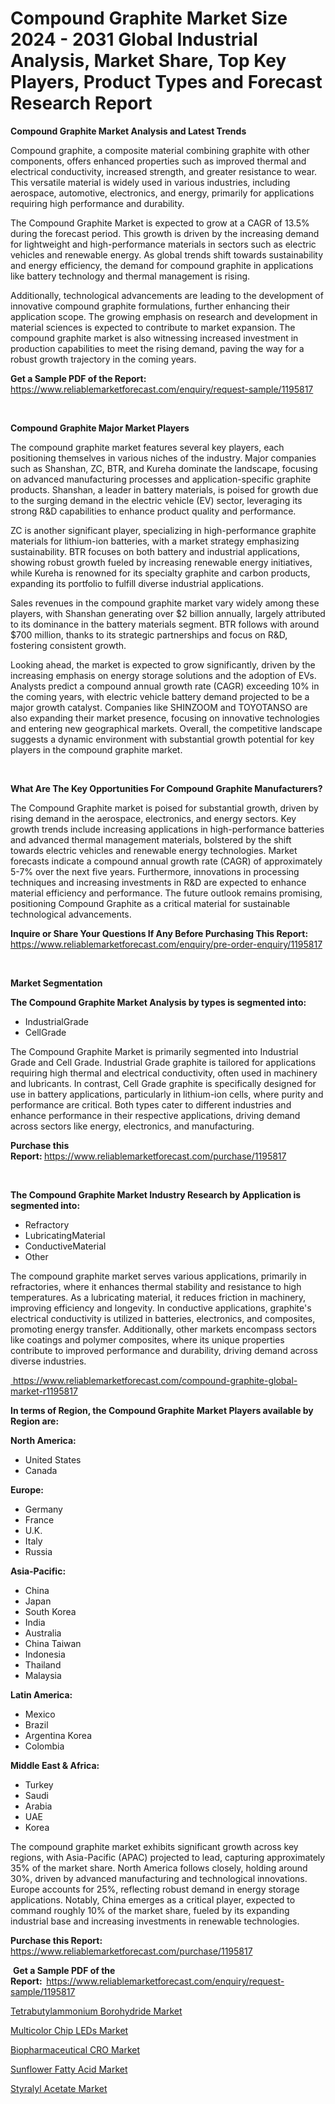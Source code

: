 <p><h1>Compound Graphite Market Size 2024 - 2031 Global Industrial Analysis, Market Share, Top Key Players, Product Types and Forecast Research Report</h1></p><p><strong>Compound Graphite Market Analysis and Latest Trends</strong></p>
<p><p>Compound graphite, a composite material combining graphite with other components, offers enhanced properties such as improved thermal and electrical conductivity, increased strength, and greater resistance to wear. This versatile material is widely used in various industries, including aerospace, automotive, electronics, and energy, primarily for applications requiring high performance and durability.</p><p>The Compound Graphite Market is expected to grow at a CAGR of 13.5% during the forecast period. This growth is driven by the increasing demand for lightweight and high-performance materials in sectors such as electric vehicles and renewable energy. As global trends shift towards sustainability and energy efficiency, the demand for compound graphite in applications like battery technology and thermal management is rising.</p><p>Additionally, technological advancements are leading to the development of innovative compound graphite formulations, further enhancing their application scope. The growing emphasis on research and development in material sciences is expected to contribute to market expansion. The compound graphite market is also witnessing increased investment in production capabilities to meet the rising demand, paving the way for a robust growth trajectory in the coming years.</p></p>
<p><strong>Get a Sample PDF of the Report:&nbsp;</strong> <a href="https://www.reliablemarketforecast.com/enquiry/request-sample/1195817?utm_campaign=1743&utm_medium=2&utm_source=Github&utm_content=ia&utm_term=06122024&utm_id=compound-graphite">https://www.reliablemarketforecast.com/enquiry/request-sample/1195817</a></p>
<p>&nbsp;</p>
<p><strong>Compound Graphite Major Market Players</strong></p>
<p><p>The compound graphite market features several key players, each positioning themselves in various niches of the industry. Major companies such as Shanshan, ZC, BTR, and Kureha dominate the landscape, focusing on advanced manufacturing processes and application-specific graphite products. Shanshan, a leader in battery materials, is poised for growth due to the surging demand in the electric vehicle (EV) sector, leveraging its strong R&D capabilities to enhance product quality and performance.</p><p>ZC is another significant player, specializing in high-performance graphite materials for lithium-ion batteries, with a market strategy emphasizing sustainability. BTR focuses on both battery and industrial applications, showing robust growth fueled by increasing renewable energy initiatives, while Kureha is renowned for its specialty graphite and carbon products, expanding its portfolio to fulfill diverse industrial applications.</p><p>Sales revenues in the compound graphite market vary widely among these players, with Shanshan generating over $2 billion annually, largely attributed to its dominance in the battery materials segment. BTR follows with around $700 million, thanks to its strategic partnerships and focus on R&D, fostering consistent growth.</p><p>Looking ahead, the market is expected to grow significantly, driven by the increasing emphasis on energy storage solutions and the adoption of EVs. Analysts predict a compound annual growth rate (CAGR) exceeding 10% in the coming years, with electric vehicle battery demand projected to be a major growth catalyst. Companies like SHINZOOM and TOYOTANSO are also expanding their market presence, focusing on innovative technologies and entering new geographical markets. Overall, the competitive landscape suggests a dynamic environment with substantial growth potential for key players in the compound graphite market.</p></p>
<p>&nbsp;</p>
<p><strong>What Are The Key Opportunities For Compound Graphite Manufacturers?</strong></p>
<p><p>The Compound Graphite market is poised for substantial growth, driven by rising demand in the aerospace, electronics, and energy sectors. Key growth trends include increasing applications in high-performance batteries and advanced thermal management materials, bolstered by the shift towards electric vehicles and renewable energy technologies. Market forecasts indicate a compound annual growth rate (CAGR) of approximately 5-7% over the next five years. Furthermore, innovations in processing techniques and increasing investments in R&D are expected to enhance material efficiency and performance. The future outlook remains promising, positioning Compound Graphite as a critical material for sustainable technological advancements.</p></p>
<p><strong>Inquire or Share Your Questions If Any Before Purchasing This Report:</strong> <a href="https://www.reliablemarketforecast.com/enquiry/pre-order-enquiry/1195817?utm_campaign=1743&utm_medium=2&utm_source=Github&utm_content=ia&utm_term=06122024&utm_id=compound-graphite">https://www.reliablemarketforecast.com/enquiry/pre-order-enquiry/1195817</a></p>
<p>&nbsp;</p>
<p><strong>Market Segmentation</strong></p>
<p><strong>The Compound Graphite Market Analysis by types is segmented into:</strong></p>
<p><ul><li>IndustrialGrade</li><li>CellGrade</li></ul></p>
<p><p>The Compound Graphite Market is primarily segmented into Industrial Grade and Cell Grade. Industrial Grade graphite is tailored for applications requiring high thermal and electrical conductivity, often used in machinery and lubricants. In contrast, Cell Grade graphite is specifically designed for use in battery applications, particularly in lithium-ion cells, where purity and performance are critical. Both types cater to different industries and enhance performance in their respective applications, driving demand across sectors like energy, electronics, and manufacturing.</p></p>
<p><strong>Purchase this Report:&nbsp;</strong><a href="https://www.reliablemarketforecast.com/purchase/1195817?utm_campaign=1743&utm_medium=2&utm_source=Github&utm_content=ia&utm_term=06122024&utm_id=compound-graphite">https://www.reliablemarketforecast.com/purchase/1195817</a></p>
<p>&nbsp;</p>
<p><strong>The Compound Graphite Market Industry Research by Application is segmented into:</strong></p>
<p><ul><li>Refractory</li><li>LubricatingMaterial</li><li>ConductiveMaterial</li><li>Other</li></ul></p>
<p><p>The compound graphite market serves various applications, primarily in refractories, where it enhances thermal stability and resistance to high temperatures. As a lubricating material, it reduces friction in machinery, improving efficiency and longevity. In conductive applications, graphite's electrical conductivity is utilized in batteries, electronics, and composites, promoting energy transfer. Additionally, other markets encompass sectors like coatings and polymer composites, where its unique properties contribute to improved performance and durability, driving demand across diverse industries.</p></p>
<p><a href="https://www.reliablemarketforecast.com/compound-graphite-global-market-r1195817?utm_campaign=1743&utm_medium=2&utm_source=Github&utm_content=ia&utm_term=06122024&utm_id=compound-graphite">&nbsp;https://www.reliablemarketforecast.com/compound-graphite-global-market-r1195817</a></p>
<p><strong>In terms of Region, the Compound Graphite Market Players available by Region are:</strong></p>
<p>
    <p> <strong> North America: </strong>
        <ul>
            <li>United States</li>
            <li>Canada</li>
        </ul>
        </p> 
    <p> <strong> Europe: </strong>
        <ul>
            <li>Germany</li>
            <li>France</li>
            <li>U.K.</li>
            <li>Italy</li>
            <li>Russia</li>
        </ul>
        </p> 
    <p> <strong> Asia-Pacific: </strong>
        <ul>
            <li>China</li>
            <li>Japan</li>
            <li>South Korea</li>
            <li>India</li>
            <li>Australia</li>
            <li>China Taiwan</li>
            <li>Indonesia</li>
            <li>Thailand</li>
            <li>Malaysia</li>
        </ul>
        </p> 
    <p> <strong> Latin America: </strong>
        <ul>
            <li>Mexico</li>
            <li>Brazil</li>
            <li>Argentina Korea</li>
            <li>Colombia</li>
        </ul>
        </p> 
    <p> <strong> Middle East & Africa: </strong>
        <ul>
            <li>Turkey</li>
            <li>Saudi</li>
            <li>Arabia</li>
            <li>UAE</li>
            <li>Korea</li>
        </ul>
    </p>
    </p>
<p><p>The compound graphite market exhibits significant growth across key regions, with Asia-Pacific (APAC) projected to lead, capturing approximately 35% of the market share. North America follows closely, holding around 30%, driven by advanced manufacturing and technological innovations. Europe accounts for 25%, reflecting robust demand in energy storage applications. Notably, China emerges as a critical player, expected to command roughly 10% of the market share, fueled by its expanding industrial base and increasing investments in renewable technologies.</p></p>
<p><strong>Purchase this Report: </strong><a href="https://www.reliablemarketforecast.com/purchase/1195817?utm_campaign=1743&utm_medium=2&utm_source=Github&utm_content=ia&utm_term=06122024&utm_id=compound-graphite">https://www.reliablemarketforecast.com/purchase/1195817</a></p>
<p>&nbsp;<strong>Get a Sample PDF of the Report:&nbsp;&nbsp;</strong><a href="https://www.reliablemarketforecast.com/enquiry/request-sample/1195817?utm_campaign=1743&utm_medium=2&utm_source=Github&utm_content=ia&utm_term=06122024&utm_id=compound-graphite">https://www.reliablemarketforecast.com/enquiry/request-sample/1195817</a></p>
<p><strong></strong></p>
<p><p><a href="https://www.linkedin.com/pulse/t-insight-dial-ziosf?utm_campaign=1743&utm_medium=2&utm_source=Github&utm_content=ia&utm_term=06122024&utm_id=compound-graphite">Tetrabutylammonium Borohydride Market</a></p><p><a href="https://issuu.com/reportprime-2/docs/multicolor-chip-leds-market-size-2030.pptx?utm_campaign=1743&utm_medium=2&utm_source=Github&utm_content=ia&utm_term=06122024&utm_id=compound-graphite">Multicolor Chip LEDs Market</a></p><p><a href="https://issuu.com/reportprime-2/docs/biopharmaceutical-cro-market-size-2030.pptx?utm_campaign=1743&utm_medium=2&utm_source=Github&utm_content=ia&utm_term=06122024&utm_id=compound-graphite">Biopharmaceutical CRO Market</a></p><p><a href="https://www.linkedin.com/pulse/sunflower-fatty-acid-market-analysis-striking-cagr-62-from-6zt5c?utm_campaign=1743&utm_medium=2&utm_source=Github&utm_content=ia&utm_term=06122024&utm_id=compound-graphite">Sunflower Fatty Acid Market</a></p><p><a href="https://www.linkedin.com/pulse/styralyl-acetate-market-analysis-2024-2031-projected-yoxjc?utm_campaign=1743&utm_medium=2&utm_source=Github&utm_content=ia&utm_term=06122024&utm_id=compound-graphite">Styralyl Acetate Market</a></p></p>